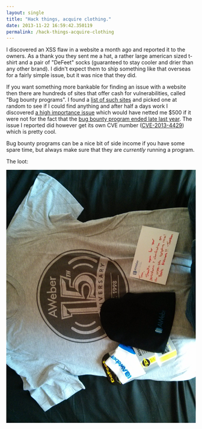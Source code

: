 ```yaml
---
layout: single
title: "Hack things, acquire clothing."
date: 2013-11-22 16:59:42.350119
permalink: /hack-things-acquire-clothing
---
```


I discovered an XSS flaw in a website a month ago and reported it to the owners. As a thank you they sent me a hat, a rather large american sized t-shirt and a pair of "DeFeet" socks (guaranteed to stay cooler and drier than any other brand). I didn't expect them to ship something like that overseas for a fairly simple issue, but it was nice that they did.

If you want something more bankable for finding an issue with a website then there are hundreds of sites that offer cash for vulnerabilities, called "Bug bounty programs". I found a [list of such sites](https://bugcrowd.com/list-of-bug-bounty-programs/) and picked one at random to see if I could find anything and after half a days work I discovered [a high importance issue](https://bugs.launchpad.net/mahara/+bug/1211758) which would have netted me $500 if it were not for the fact that the [bug bounty program ended late last year](https://mahara.org/interaction/forum/topic.php?id=4923). The issue I reported did however get its own CVE number ([CVE-2013-4429](http://www.mail-archive.com/debian-bugs-dist@lists.debian.org/msg1165716.html)) which is pretty cool. 

Bug bounty programs can be a nice bit of side income if you have some spare time, but always make sure that they are *currently* running a program.

The loot:

![](/uploads/oie_22143645s69tM98d_OKJAOIRW.jpg)
    